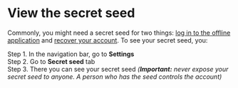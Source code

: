 # View the secret seed

Commonly, you might need a secret seed for two things: [log in to the offline application](https://cryptofund.software/resources/product-guide/end-users/offline-application/log-in-to-the-offline-application/) and [recover your account](https://cryptofund.software/resources/product-guide/end-users/account-recovery/). To see your secret seed, you:

Step 1. In the navigation bar, go to **Settings**  
Step 2. Go to **Secret seed** tab  
Step 3. There you can see your secret seed _\(**Important:** never expose your secret seed to anyone. A person who has the seed controls the account\)_

